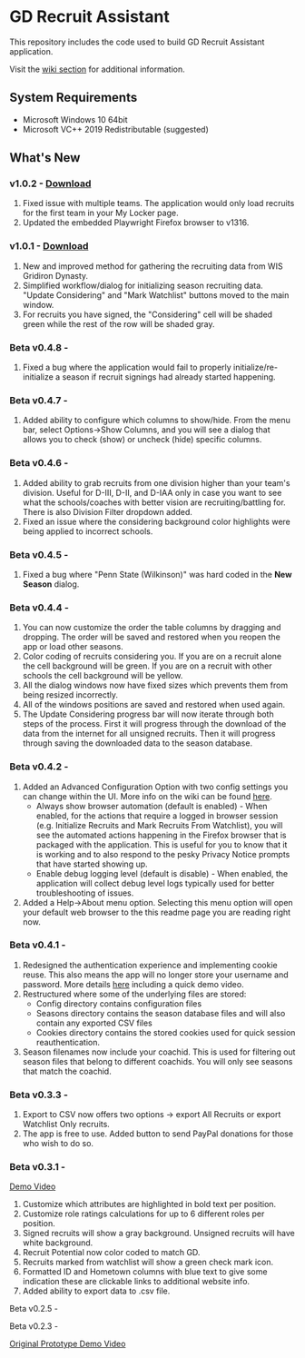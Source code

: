 # GD Recruit Assistant
This repository includes the code used to build GD Recruit Assistant application.

Visit the [wiki section](https://github.com/ebzimny01/gd-recruit/wiki) for additional information.

## System Requirements
* Microsoft Windows 10 64bit
* Microsoft VC++ 2019 Redistributable (suggested)

## What's New

### v1.0.2 - [Download](https://gdrecruit.s3.amazonaws.com/v1/gdrecruit.exe)
1. Fixed issue with multiple teams. The application would only load recruits for the first team in your My Locker page.
2. Updated the embedded Playwright Firefox browser to v1316.

### v1.0.1 - [Download](https://s3.console.aws.amazon.com/s3/object/gdrecruit?region=us-east-1&prefix=v1/gdrecruit.exe&versionId=sVCWAhxlOY7WBR28sbGBsYYxVfhbI0HX) 
1. New and improved method for gathering the recruiting data from WIS Gridiron Dynasty.
2. Simplified workflow/dialog for initializing season recruiting data. "Update Considering" and "Mark Watchlist" buttons moved to the main window.
3. For recruits you have signed, the "Considering" cell will be shaded green while the rest of the row will be shaded gray.

### Beta v0.4.8 - 
1. Fixed a bug where the application would fail to properly initialize/re-initialize a season if recruit signings had already started happening.

### Beta v0.4.7 - 
1. Added ability to configure which columns to show/hide. From the menu bar, select Options->Show Columns, and you will see a dialog that allows you to check (show) or uncheck (hide) specific columns.

### Beta v0.4.6 - 
1. Added ability to grab recruits from one division higher than your team's division. Useful for D-III, D-II, and D-IAA only in case you want to see what the schools/coaches with better vision are recruiting/battling for. There is also Division Filter dropdown added.
2. Fixed an issue where the considering background color highlights were being applied to incorrect schools.

### Beta v0.4.5 - 
1. Fixed a bug where "Penn State (Wilkinson)" was hard coded in the **New Season** dialog.

### Beta v0.4.4 - 
1. You can now customize the order the table columns by dragging and dropping. The order will be saved and restored when you reopen the app or load other seasons.
2. Color coding of recruits considering you. If you are on a recruit alone the cell background will be green. If you are on a recruit with other schools the cell background will be yellow.
3. All the dialog windows now have fixed sizes which prevents them from being resized incorrectly.
4. All of the windows positions are saved and restored when used again.
5. The Update Considering progress bar will now iterate through both steps of the process. First it will progress through the download of the data from the internet for all unsigned recruits. Then it will progress through saving the downloaded data to the season database.

### Beta v0.4.2 - 
1. Added an Advanced Configuration Option with two config settings you can change within the UI. More info on the wiki can be found [here](https://github.com/ebzimny01/gd-recruit/wiki/BETA-v0.4.2).
   * Always show browser automation (default is enabled) - When enabled, for the actions that require a logged in browser session (e.g. Initialize Recruits and Mark Recruits From Watchlist), you will see the automated actions happening in the Firefox browser that is packaged with the application. This is useful for you to know that it is working and to also respond to the pesky Privacy Notice prompts that have started showing up.
   * Enable debug logging level (default is disable) - When enabled, the application will collect debug level logs typically used for better troubleshooting of issues.
2. Added a Help->About menu option. Selecting this menu option will open your default web browser to the this readme page you are reading right now.

### Beta v0.4.1 - 
1. Redesigned the authentication experience and implementing cookie reuse. This also means the app will no longer store your username and password. More details [here](https://github.com/ebzimny01/gd-recruit/wiki/New-Auth-Process-in-BETA-v0.4.1) including a quick demo video.
2. Restructured where some of the underlying files are stored:
   * Config directory contains configuration files
   * Seasons directory contains the season database files and will also contain any exported CSV files
   * Cookies directory contains the stored cookies used for quick session reauthentication.
3. Season filenames now include your coachid. This is used for filtering out season files that belong to different coachids. You will only see seasons that match the coachid.

### Beta v0.3.3 - 
1. Export to CSV now offers two options -> export All Recruits or export Watchlist Only recruits.
2. The app is free to use. Added button to send PayPal donations for those who wish to do so.

### Beta v0.3.1 - 
[Demo Video](https://youtu.be/Bw7YjvAWvPU)
1. Customize which attributes are highlighted in bold text per position.
2. Customize role ratings calculations for up to 6 different roles per position.
3. Signed recruits will show a gray background. Unsigned recruits will have white background.
4. Recruit Potential now color coded to match GD.
5. Recruits marked from watchlist will show a green check mark icon.
6. Formatted ID and Hometown columns with blue text to give some indication these are clickable links to additional website info.
7. Added ability to export data to .csv file.

Beta v0.2.5 - 

Beta v0.2.3 - 

[Original Prototype Demo Video](https://youtu.be/rj0khucVjzc)
